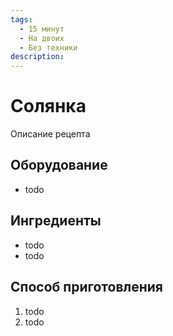 ```yaml
---
tags:
  - 15 минут
  - На двоих
  - Без техники
description:
---
```

# Солянка

Описание рецепта

## Оборудование

- todo

## Ингредиенты

- todo
- todo

## Способ приготовления

1. todo
1. todo